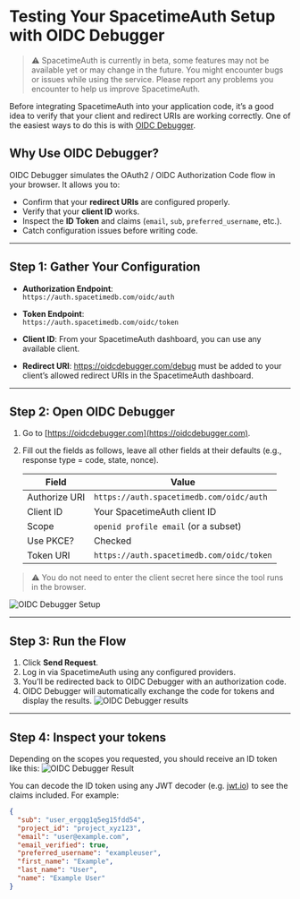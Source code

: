 # Testing Your SpacetimeAuth Setup with OIDC Debugger

> ⚠️ SpacetimeAuth is currently in beta, some features may not be available yet or may change in the future. You might encounter bugs or issues while using the service. Please report any problems you encounter to help us improve SpacetimeAuth.

Before integrating SpacetimeAuth into your application code, it’s a good idea
to verify that your client and redirect URIs are working correctly. One of the
easiest ways to do this is with [OIDC Debugger](https://oidcdebugger.com).

## Why Use OIDC Debugger?

OIDC Debugger simulates the OAuth2 / OIDC Authorization Code flow in your browser.
It allows you to:

- Confirm that your **redirect URIs** are configured properly.
- Verify that your **client ID** works.
- Inspect the **ID Token** and claims (`email`, `sub`, `preferred_username`, etc.).
- Catch configuration issues before writing code.

---

## Step 1: Gather Your Configuration

- **Authorization Endpoint**:  
  `https://auth.spacetimedb.com/oidc/auth`

- **Token Endpoint**:  
  `https://auth.spacetimedb.com/oidc/token`

- **Client ID**: From your SpacetimeAuth dashboard, you can use any available client.
- **Redirect URI**: <https://oidcdebugger.com/debug> must be added to your
  client’s allowed redirect URIs in the SpacetimeAuth dashboard.

---

## Step 2: Open OIDC Debugger

1. Go to [https://oidcdebugger.com](https://oidcdebugger.com).
2. Fill out the fields as follows, leave all other fields at their defaults
   (e.g., response type = code, state, nonce).

   | Field         | Value                                     |
   | ------------- | ----------------------------------------- |
   | Authorize URI | `https://auth.spacetimedb.com/oidc/auth`  |
   | Client ID     | Your SpacetimeAuth client ID              |
   | Scope         | `openid profile email` (or a subset)      |
   | Use PKCE?     | Checked                                   |
   | Token URI     | `https://auth.spacetimedb.com/oidc/token` |

> ⚠️ You do not need to enter the client secret here since the tool runs in the browser.

![OIDC Debugger Setup](https://tmp-unreal-engine-tutorial-images.nyc3.digitaloceanspaces.com/spacetimeauth-oidcdebugger-config.png)

---

## Step 3: Run the Flow

1. Click **Send Request**.
2. Log in via SpacetimeAuth using any configured providers.
3. You’ll be redirected back to OIDC Debugger with an authorization code.
4. OIDC Debugger will automatically exchange the code for tokens and display the
   results.
   ![OIDC Debugger results](https://tmp-unreal-engine-tutorial-images.nyc3.digitaloceanspaces.com/spacetimeauth-oidcdebugger-results.png)

---

## Step 4: Inspect your tokens

Depending on the scopes you requested, you should receive an ID token like this:
![OIDC Debugger Result](https://tmp-unreal-engine-tutorial-images.nyc3.digitaloceanspaces.com/spacetimeauth-jwtio.png)

You can decode the ID token using any JWT decoder (e.g. [jwt.io](https://jwt.io/))
to see the claims included. For example:

```json
{
  "sub": "user_ergqg1q5eg15fdd54",
  "project_id": "project_xyz123",
  "email": "user@example.com",
  "email_verified": true,
  "preferred_username": "exampleuser",
  "first_name": "Example",
  "last_name": "User",
  "name": "Example User"
}
```
